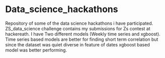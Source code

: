 # Data_science_hackathons

Repository of some of the data science hackathons i have participated. ZS_data_science challenge contains my submissions for Zs contest at hackereath.
I have Two different models (Weekly time series and xgboost). Time series based models are better for finding short term correlation but since the 
dataset was quiet diverse in feature of dates xgboost based model was better performing.
